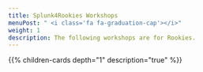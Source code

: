 ```yaml
---
title: Splunk4Rookies Workshops
menuPost: " <i class='fa fa-graduation-cap'></i>"
weight: 1 
description: The following workshops are for Rookies.
---
```


{{% children-cards depth="1" description="true" %}}
